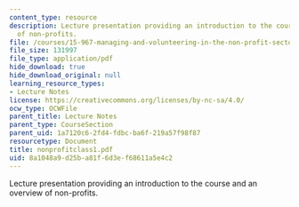 ```yaml
---
content_type: resource
description: Lecture presentation providing an introduction to the course and an overview
  of non-profits.
file: /courses/15-967-managing-and-volunteering-in-the-non-profit-sector-spring-2005/8a1048a9d25ba81f6d3ef68611a5e4c2_nonprofitclass1.pdf
file_size: 131997
file_type: application/pdf
hide_download: true
hide_download_original: null
learning_resource_types:
- Lecture Notes
license: https://creativecommons.org/licenses/by-nc-sa/4.0/
ocw_type: OCWFile
parent_title: Lecture Notes
parent_type: CourseSection
parent_uid: 1a7120c6-2fd4-fdbc-ba6f-219a57f98f87
resourcetype: Document
title: nonprofitclass1.pdf
uid: 8a1048a9-d25b-a81f-6d3e-f68611a5e4c2
---
```

Lecture presentation providing an introduction to the course and an overview of non-profits.